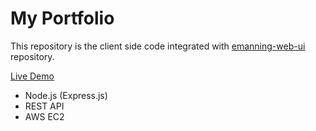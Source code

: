 # My Portfolio

This repository is the client side code integrated with <a href="https://github.com/eobcre/emanning-web-ui" target='_blank'
rel='noopener noreferrer'>emanning-web-ui</a> repository.

<a href="https://emanning.dev" target='_blank'
rel='noopener noreferrer'>Live Demo</a>

- Node.js (Express.js)
- REST API
- AWS EC2

